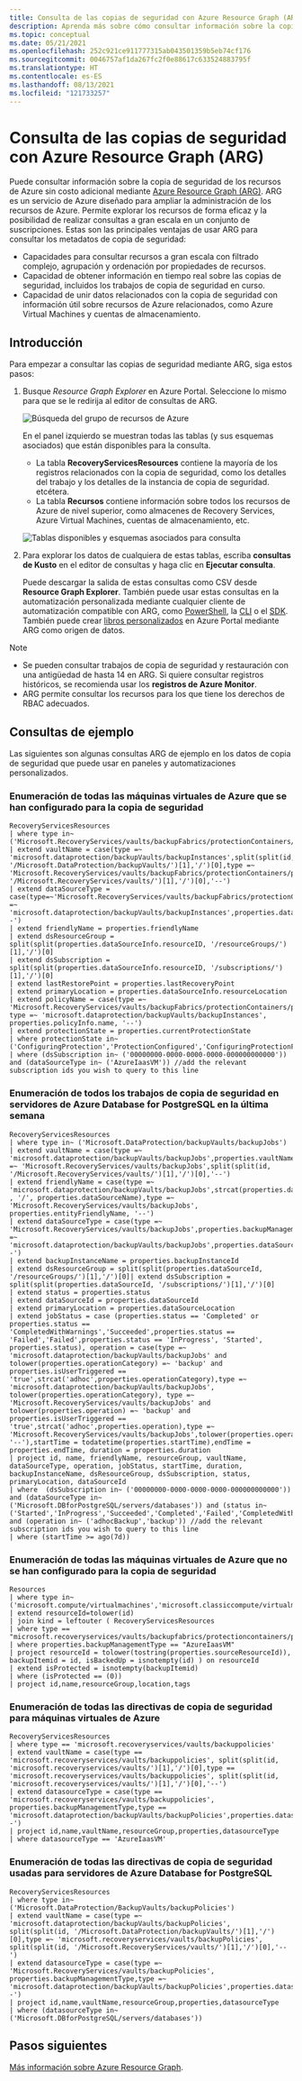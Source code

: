 ```yaml
---
title: Consulta de las copias de seguridad con Azure Resource Graph (ARG)
description: Aprenda más sobre cómo consultar información sobre la copia de seguridad de los recursos de Azure mediante Azure Resource Graph (ARG).
ms.topic: conceptual
ms.date: 05/21/2021
ms.openlocfilehash: 252c921ce911777315ab043501359b5eb74cf176
ms.sourcegitcommit: 0046757af1da267fc2f0e88617c633524883795f
ms.translationtype: HT
ms.contentlocale: es-ES
ms.lasthandoff: 08/13/2021
ms.locfileid: "121733257"
---
```

# <a name="query-your-backups-using-azure-resource-graph-arg"></a>Consulta de las copias de seguridad con Azure Resource Graph (ARG)

Puede consultar información sobre la copia de seguridad de los recursos de Azure sin costo adicional mediante [Azure Resource Graph (ARG)](../governance/resource-graph/overview.md). ARG es un servicio de Azure diseñado para ampliar la administración de los recursos de Azure. Permite explorar los recursos de forma eficaz y la posibilidad de realizar consultas a gran escala en un conjunto de suscripciones. Estas son las principales ventajas de usar ARG para consultar los metadatos de copia de seguridad:

- Capacidades para consultar recursos a gran escala con filtrado complejo, agrupación y ordenación por propiedades de recursos.
- Capacidad de obtener información en tiempo real sobre las copias de seguridad, incluidos los trabajos de copia de seguridad en curso.
- Capacidad de unir datos relacionados con la copia de seguridad con información útil sobre recursos de Azure relacionados, como Azure Virtual Machines y cuentas de almacenamiento.

## <a name="getting-started"></a>Introducción

Para empezar a consultar las copias de seguridad mediante ARG, siga estos pasos:

1. Busque _Resource Graph Explorer_ en Azure Portal. Seleccione lo mismo para que se le redirija al editor de consultas de ARG.
    
    ![Búsqueda del grupo de recursos de Azure](./media/query-backups-using-azure-resource-graph/search-resource-graph-explorer.png)

    En el panel izquierdo se muestran todas las tablas (y sus esquemas asociados) que están disponibles para la consulta.
    
    - La tabla **RecoveryServicesResources** contiene la mayoría de los registros relacionados con la copia de seguridad, como los detalles del trabajo y los detalles de la instancia de copia de seguridad.  etcétera.
    - La tabla **Recursos** contiene información sobre todos los recursos de Azure de nivel superior, como almacenes de Recovery Services, Azure Virtual Machines, cuentas de almacenamiento, etc.

    ![Tablas disponibles y esquemas asociados para consulta](./media/query-backups-using-azure-resource-graph/tables-and-associated-schemas.png)

1. Para explorar los datos de cualquiera de estas tablas, escriba **consultas de Kusto** en el editor de consultas y haga clic en **Ejecutar consulta**.

    Puede descargar la salida de estas consultas como CSV desde **Resource Graph Explorer**. También puede usar estas consultas en la automatización personalizada mediante cualquier cliente de automatización compatible con ARG, como [PowerShell](../governance/resource-graph/first-query-powershell.md), la [CLI](../governance/resource-graph/first-query-azurecli.md) o el [SDK](../governance/resource-graph/first-query-python.md). También puede crear [libros personalizados](../azure-monitor/visualize/workbooks-overview.md) en Azure Portal mediante ARG como origen de datos.

>[!NOTE] 
>- Se pueden consultar trabajos de copia de seguridad y restauración con una antigüedad de hasta 14 en ARG. Si quiere consultar registros históricos, se recomienda usar los **registros de Azure Monitor**.
>- ARG permite consultar los recursos para los que tiene los derechos de RBAC adecuados.

## <a name="sample-queries"></a>Consultas de ejemplo

Las siguientes son algunas consultas ARG de ejemplo en los datos de copia de seguridad que puede usar en paneles y automatizaciones personalizados.

### <a name="list-all-azure-vms-that-have-been-configured-for-backup"></a>Enumeración de todas las máquinas virtuales de Azure que se han configurado para la copia de seguridad

```kusto
RecoveryServicesResources 
| where type in~ ('Microsoft.RecoveryServices/vaults/backupFabrics/protectionContainers/protectedItems')
| extend vaultName = case(type =~ 'microsoft.dataprotection/backupVaults/backupInstances',split(split(id, '/Microsoft.DataProtection/backupVaults/')[1],'/')[0],type =~ 'Microsoft.RecoveryServices/vaults/backupFabrics/protectionContainers/protectedItems',split(split(id, '/Microsoft.RecoveryServices/vaults/')[1],'/')[0],'--')
| extend dataSourceType = case(type=~'Microsoft.RecoveryServices/vaults/backupFabrics/protectionContainers/protectedItems',properties.backupManagementType,type =~ 'microsoft.dataprotection/backupVaults/backupInstances',properties.dataSourceSetInfo.datasourceType,'--')
| extend friendlyName = properties.friendlyName
| extend dsResourceGroup = split(split(properties.dataSourceInfo.resourceID, '/resourceGroups/')[1],'/')[0]
| extend dsSubscription = split(split(properties.dataSourceInfo.resourceID, '/subscriptions/')[1],'/')[0]
| extend lastRestorePoint = properties.lastRecoveryPoint
| extend primaryLocation = properties.dataSourceInfo.resourceLocation
| extend policyName = case(type =~ 'Microsoft.RecoveryServices/vaults/backupFabrics/protectionContainers/protectedItems',properties.policyName, type =~ 'microsoft.dataprotection/backupVaults/backupInstances', properties.policyInfo.name, '--')
| extend protectionState = properties.currentProtectionState
| where protectionState in~ ('ConfiguringProtection','ProtectionConfigured','ConfiguringProtectionFailed','ProtectionStopped','SoftDeleted','ProtectionError')
| where (dsSubscription in~ ('00000000-0000-0000-0000-000000000000')) and (dataSourceType in~ ('AzureIaasVM')) //add the relevant subscription ids you wish to query to this line

```

### <a name="list-all-backup-jobs-on-azure-databases-for-postgresql-servers-in-the-last-one-week"></a>Enumeración de todos los trabajos de copia de seguridad en servidores de Azure Database for PostgreSQL en la última semana

```kusto
RecoveryServicesResources 
| where type in~ ('Microsoft.DataProtection/backupVaults/backupJobs')
| extend vaultName = case(type =~ 'microsoft.dataprotection/backupVaults/backupJobs',properties.vaultName,type =~ 'Microsoft.RecoveryServices/vaults/backupJobs',split(split(id, '/Microsoft.RecoveryServices/vaults/')[1],'/')[0],'--')
| extend friendlyName = case(type =~ 'microsoft.dataprotection/backupVaults/backupJobs',strcat(properties.dataSourceSetName , '/', properties.dataSourceName),type =~ 'Microsoft.RecoveryServices/vaults/backupJobs', properties.entityFriendlyName, '--')
| extend dataSourceType = case(type =~ 'Microsoft.RecoveryServices/vaults/backupJobs',properties.backupManagementType,type =~ 'microsoft.dataprotection/backupVaults/backupJobs',properties.dataSourceType,'--')
| extend backupInstanceName = properties.backupInstanceId
| extend dsResourceGroup = split(split(properties.dataSourceId, '/resourceGroups/')[1],'/')[0]| extend dsSubscription = split(split(properties.dataSourceId, '/subscriptions/')[1],'/')[0]
| extend status = properties.status
| extend dataSourceId = properties.dataSourceId
| extend primaryLocation = properties.dataSourceLocation
| extend jobStatus = case (properties.status == 'Completed' or properties.status == 'CompletedWithWarnings','Succeeded',properties.status == 'Failed','Failed',properties.status == 'InProgress', 'Started', properties.status), operation = case(type =~ 'microsoft.dataprotection/backupVaults/backupJobs' and tolower(properties.operationCategory) =~ 'backup' and properties.isUserTriggered == 'true',strcat('adhoc',properties.operationCategory),type =~ 'microsoft.dataprotection/backupVaults/backupJobs', tolower(properties.operationCategory), type =~ 'Microsoft.RecoveryServices/vaults/backupJobs' and tolower(properties.operation) =~ 'backup' and properties.isUserTriggered == 'true',strcat('adhoc',properties.operation),type =~ 'Microsoft.RecoveryServices/vaults/backupJobs',tolower(properties.operation), '--'),startTime = todatetime(properties.startTime),endTime = properties.endTime, duration = properties.duration
| project id, name, friendlyName, resourceGroup, vaultName, dataSourceType, operation, jobStatus, startTime, duration, backupInstanceName, dsResourceGroup, dsSubscription, status, primaryLocation, dataSourceId
| where  (dsSubscription in~ ('00000000-0000-0000-0000-000000000000')) and (dataSourceType in~ ('Microsoft.DBforPostgreSQL/servers/databases')) and (status in~ ('Started','InProgress','Succeeded','Completed','Failed','CompletedWithWarnings')) and (operation in~ ('adhocBackup','backup')) //add the relevant subscription ids you wish to query to this line
| where (startTime >= ago(7d))

```

### <a name="list-all-azure-vms-that-have-not-been-configured-for-backup"></a>Enumeración de todas las máquinas virtuales de Azure que no se han configurado para la copia de seguridad

```kusto
Resources
| where type in~ ('microsoft.compute/virtualmachines','microsoft.classiccompute/virtualmachines') 
| extend resourceId=tolower(id) 
| join kind = leftouter ( RecoveryServicesResources
| where type == "microsoft.recoveryservices/vaults/backupfabrics/protectioncontainers/protecteditems"
| where properties.backupManagementType == "AzureIaasVM"
| project resourceId = tolower(tostring(properties.sourceResourceId)), backupItemid = id, isBackedUp = isnotempty(id) ) on resourceId 
| extend isProtected = isnotempty(backupItemid)
| where (isProtected == (0))
| project id,name,resourceGroup,location,tags

```

### <a name="list-all-backup-policies-used-for-azure-vms"></a>Enumeración de todas las directivas de copia de seguridad para máquinas virtuales de Azure

```kusto
RecoveryServicesResources
| where type == 'microsoft.recoveryservices/vaults/backuppolicies'
| extend vaultName = case(type == 'microsoft.recoveryservices/vaults/backuppolicies', split(split(id, 'microsoft.recoveryservices/vaults/')[1],'/')[0],type == 'microsoft.recoveryservices/vaults/backuppolicies', split(split(id, 'microsoft.recoveryservices/vaults/')[1],'/')[0],'--')
| extend datasourceType = case(type == 'microsoft.recoveryservices/vaults/backuppolicies', properties.backupManagementType,type == 'microsoft.dataprotection/backupVaults/backupPolicies',properties.datasourceTypes[0],'--')
| project id,name,vaultName,resourceGroup,properties,datasourceType
| where datasourceType == 'AzureIaasVM'
```

### <a name="list-all-backup-policies-used-for-azure-databases-for-postgresql-servers"></a>Enumeración de todas las directivas de copia de seguridad usadas para servidores de Azure Database for PostgreSQL

```kusto
RecoveryServicesResources 
| where type in~ ('Microsoft.DataProtection/BackupVaults/backupPolicies')
| extend vaultName = case(type =~ 'microsoft.dataprotection/backupVaults/backupPolicies', split(split(id, '/Microsoft.DataProtection/backupVaults/')[1],'/')[0],type =~ 'microsoft.recoveryservices/vaults/backupPolicies', split(split(id, '/Microsoft.RecoveryServices/vaults/')[1],'/')[0],'--')
| extend datasourceType = case(type =~ 'Microsoft.RecoveryServices/vaults/backupPolicies', properties.backupManagementType,type =~ 'microsoft.dataprotection/backupVaults/backupPolicies',properties.datasourceTypes[0],'--')
| project id,name,vaultName,resourceGroup,properties,datasourceType
| where (datasourceType in~ ('Microsoft.DBforPostgreSQL/servers/databases'))

```

## <a name="next-steps"></a>Pasos siguientes

[Más información sobre Azure Resource Graph](../governance/resource-graph/overview.md).
